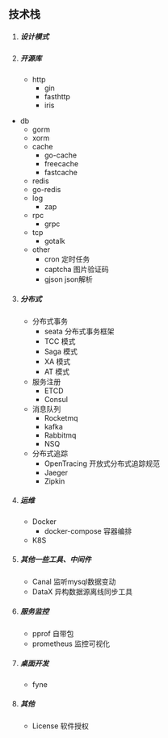 ## 技术栈

1. ##### 设计模式

2. ##### 开源库

   - http
     - gin
     - fasthttp
     - iris
- db
     - gorm
     - xorm
   - cache
     - go-cache 
     - freecache
     - fastcache
   - redis
  - go-redis
   - log
     - zap
   - rpc
     - grpc
   - tcp
     - gotalk
   - other
     - cron 定时任务
     - captcha 图片验证码
     - gjson json解析
   
3. ##### 分布式

   - 分布式事务
     - seata 分布式事务框架
     - TCC 模式
     - Saga 模式
     - XA 模式
     - AT 模式
   - 服务注册
     - ETCD 
     - Consul
   - 消息队列
     - Rocketmq
     - kafka
     - Rabbitmq
     - NSQ 
   - 分布式追踪
     - OpenTracing 开放式分布式追踪规范
     - Jaeger 
     - Zipkin

4. ##### 运维

   - Docker
     - docker-compose 容器编排
   - K8S

5. ##### 其他一些工具、中间件

   - Canal 监听mysql数据变动
   - DataX 异构数据源离线同步工具

6. ##### 服务监控

   - pprof 自带包
   - prometheus 监控可视化

7. ##### 桌面开发

   - fyne

8. ##### 其他

   - License 软件授权

